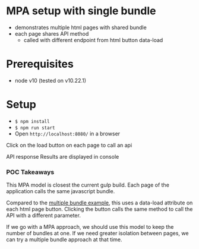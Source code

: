 # MPA setup with single bundle
- demonstrates multiple html pages with shared bundle
- each page shares API method
  - called with different endpoint from html button data-load

# Prerequisites
- node v10 (tested on v10.22.1)

# Setup
- `$ npm install`
- `$ npm run start`
- Open `http://localhost:8080/` in a browser

Click on the load button on each page to call an api

API response Results are displayed in console

### POC Takeaways

<p>
  This MPA model is closest the current gulp build. Each page of the application calls the same javascript bundle.
</p>

<p>
  Compared to the <a href="https://github.com/slatron/webpack-examples/tree/mpa-agnostic-multiple-bundles" target="_blank">multiple bundle example</a>, this uses a data-load attribute on each html page button. Clicking the button calls the same method to call the API with a different parameter.
</p>

<p>
  If we go with a MPA approach, we should use this model to keep the number of bundles at one. If we need greater isolation between pages, we can try a multiple bundle approach at that time.
</p>
